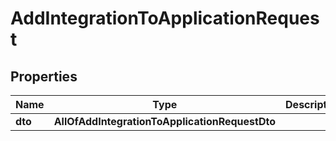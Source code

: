 # AddIntegrationToApplicationRequest

## Properties
Name | Type | Description | Notes
------------ | ------------- | ------------- | -------------
**dto** | **AllOfAddIntegrationToApplicationRequestDto** |  |  [optional]
